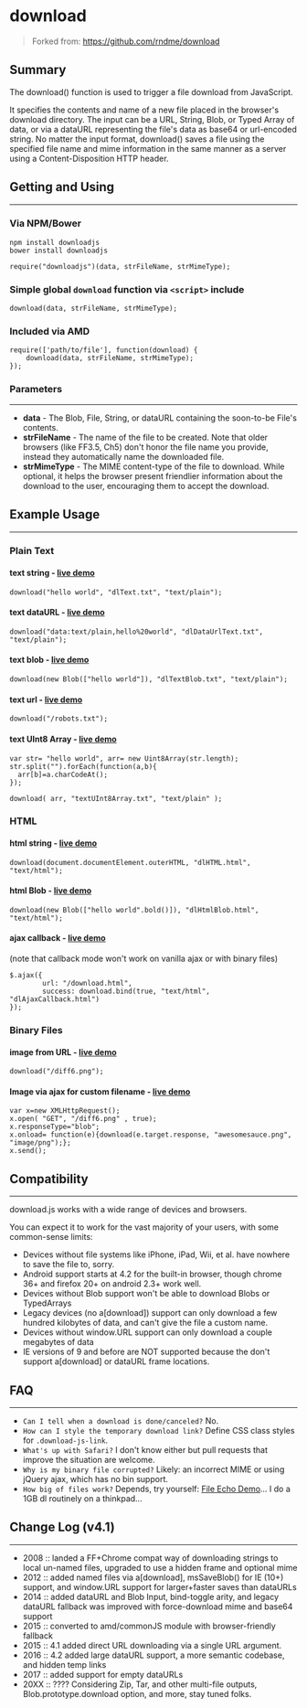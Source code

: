 download
========

> Forked from: https://github.com/rndme/download

Summary
---------
The download() function is used to trigger a file download from JavaScript. 

It specifies the contents and name of a new file placed in the browser's download directory. The input can be a URL, String, Blob, or Typed Array of data, or via a dataURL representing the file's data as base64 or url-encoded string. No matter the input format, download() saves a file using the specified file name and mime information in the same manner as a server using a Content-Disposition HTTP header.

## Getting and Using
---------

### Via NPM/Bower 
`npm install downloadjs`  <br />
`bower install downloadjs`

`require("downloadjs")(data, strFileName, strMimeType);`

### Simple global `download` function via `<script>` include
    download(data, strFileName, strMimeType);

### Included via AMD
    require(['path/to/file'], function(download) {
        download(data, strFileName, strMimeType);
    });


### Parameters
---------
* **data** - The Blob, File, String, or dataURL containing the soon-to-be File's contents.
* **strFileName** - The name of the file to be created. Note that older browsers (like FF3.5, Ch5) don't honor the file name you provide, instead they automatically name the downloaded file.
* **strMimeType** - The MIME content-type of the file to download. While optional, it helps the browser present friendlier information about the download to the user, encouraging them to accept the download.



## Example Usage
---------


### Plain Text
#### text string  -  [live demo](http://pagedemos.com/hw24em95rsfq/output/)
    download("hello world", "dlText.txt", "text/plain");

#### text dataURL  -  [live demo](http://pagedemos.com/r9ywm98s6b29/output/)
    download("data:text/plain,hello%20world", "dlDataUrlText.txt", "text/plain");

#### text blob  -  [live demo](http://pagedemos.com/ckcah2vp8kza/output/)
    download(new Blob(["hello world"]), "dlTextBlob.txt", "text/plain");

#### text url - [live demo](http://pagedemos.com/pz6hkyqutjtw/output/)
    download("/robots.txt");


#### text UInt8 Array -  [live demo](http://pagedemos.com/zuyk46wbkktq/output/)
    var str= "hello world",	arr= new Uint8Array(str.length);
    str.split("").forEach(function(a,b){
   	  arr[b]=a.charCodeAt();
    });

    download( arr, "textUInt8Array.txt", "text/plain" );

### HTML
#### html string -  [live demo](http://pagedemos.com/k7rwq7msu3eb/output/)
    download(document.documentElement.outerHTML, "dlHTML.html", "text/html");

#### html Blob -  [live demo](http://pagedemos.com/bxehm2fdf3g4/output/)
    download(new Blob(["hello world".bold()]), "dlHtmlBlob.html", "text/html");

#### ajax callback -  [live demo](http://pagedemos.com/arr2ym74aw8t/output/)
(note that callback mode won't work on vanilla ajax or with binary files)
   
    $.ajax({
    		url: "/download.html",
    		success: download.bind(true, "text/html", "dlAjaxCallback.html")
    });


### Binary Files
#### image from URL  -  [live demo](http://pagedemos.com/yvvmxbjrwq7u/output/)
    download("/diff6.png");

#### Image via ajax for custom filename - [live demo](http://pagedemos.com/v2848zfgwrju/output/)
	var x=new XMLHttpRequest();
	x.open( "GET", "/diff6.png" , true);
	x.responseType="blob";
	x.onload= function(e){download(e.target.response, "awesomesauce.png", "image/png");};
	x.send();


## Compatibility
---------
download.js works with a wide range of devices and browsers.

You can expect it to work for the vast majority of your users, with some common-sense limits:

* Devices without file systems like iPhone, iPad, Wii, et al. have nowhere to save the file to, sorry.
* Android support starts at 4.2 for the built-in browser, though chrome 36+ and firefox 20+ on android 2.3+ work well.
* Devices without Blob support won't be able to download Blobs or TypedArrays
* Legacy devices (no a[download]) support can only download a few hundred kilobytes of data, and can't give the file a custom name.
* Devices without window.URL support can only download a couple megabytes of data
* IE versions of 9 and before are NOT supported because the don't support a[download] or dataURL frame locations.


## FAQ
---------

 * `Can I tell when a download is done/canceled?` No.
 * `How can I style the temporary download link?` Define CSS class styles for `.download-js-link`.
 * `What's up with Safari?` I don't know either but pull requests that improve the situation are welcome.
 * `Why is my binary file corrupted?` Likely: an incorrect MIME or using jQuery ajax, which has no bin support.
 * `How big of files work?` Depends, try yourself: [File Echo Demo](http://pagedemos.com/gqs6hbmjcpem/)... I do a 1GB dl routinely on a thinkpad...


## Change Log (v4.1)
---------
* 2008 :: landed a FF+Chrome compat way of downloading strings to local un-named files, upgraded to use a hidden frame and optional mime
* 2012 :: added named files via a[download], msSaveBlob() for IE (10+) support, and window.URL support for larger+faster saves than dataURLs
* 2014 :: added dataURL and Blob Input, bind-toggle arity, and legacy dataURL fallback was improved with force-download mime and base64 support
* 2015 :: converted to amd/commonJS module with browser-friendly fallback
* 2015 :: 4.1 added direct URL downloading via a single URL argument.
* 2016 :: 4.2 added large dataURL support, a more semantic codebase, and hidden temp links
* 2017 :: added support for empty dataURLs
* 20XX :: ???? Considering Zip, Tar, and other multi-file outputs, Blob.prototype.download option, and more, stay tuned folks.
